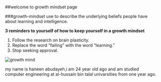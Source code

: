 ##welcome to growth mindset page


###growth-mindset 
use to describe the underlying beliefs people have about learning and intelligence.

**3 reminders to yourself of how to keep yourself in a growth mindset**



1. Follow the research on brain plasticity.
1. Replace the word “failing” with the word “learning.” 
1. Stop seeking approval.


![growth mind](https://www.google.ae/imgres?imgurl=https%3A%2F%2Flive.staticflickr.com%2F3143%2F2658061277_a3daf98d66_b.jpg&imgrefurl=https%3A%2F%2Fwww.flickr.com%2Fphotos%2Fbutterseite%2F2658061277&docid=T-GD171Ne5ML6M&tbnid=etATNR-lcwcERM%3A&vet=10ahUKEwjUnYyfurPnAhWG4IUKHRGnBY8QMwhqKAEwAQ..i&w=769&h=1023&bih=655&biw=1366&q=growth%20mindset&ved=0ahUKEwjUnYyfurPnAhWG4IUKHRGnBY8QMwhqKAEwAQ&iact=mrc&uact=8)

my name is haneen abudayeh,i am 24 year old ago and am studied computer engineering at al-hussain bin talal univarsities from one year ago.

